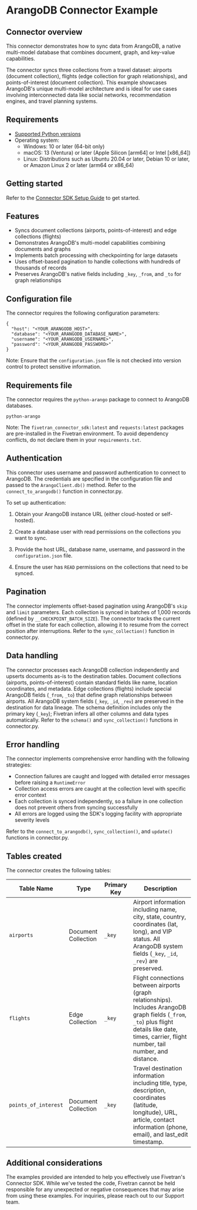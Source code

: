 # ArangoDB Connector Example

## Connector overview
This connector demonstrates how to sync data from ArangoDB, a native multi-model database that combines document, graph, and key-value capabilities.

The connector syncs three collections from a travel dataset: airports (document collection), flights (edge collection for graph relationships), and points-of-interest (document collection). This example showcases ArangoDB's unique multi-model architecture and is ideal for use cases involving interconnected data like social networks, recommendation engines, and travel planning systems.

## Requirements
- [Supported Python versions](https://github.com/fivetran/fivetran_connector_sdk/blob/main/README.md#requirements)
- Operating system:
  - Windows: 10 or later (64-bit only)
  - macOS: 13 (Ventura) or later (Apple Silicon [arm64] or Intel [x86_64])
  - Linux: Distributions such as Ubuntu 20.04 or later, Debian 10 or later, or Amazon Linux 2 or later (arm64 or x86_64)

## Getting started
Refer to the [Connector SDK Setup Guide](https://fivetran.com/docs/connectors/connector-sdk/setup-guide) to get started.

## Features
- Syncs document collections (airports, points-of-interest) and edge collections (flights)
- Demonstrates ArangoDB's multi-model capabilities combining documents and graphs
- Implements batch processing with checkpointing for large datasets
- Uses offset-based pagination to handle collections with hundreds of thousands of records
- Preserves ArangoDB's native fields including `_key`, `_from`, and `_to` for graph relationships

## Configuration file
The connector requires the following configuration parameters:

```
{
  "host": "<YOUR_ARANGODB_HOST>",
  "database": "<YOUR_ARANGODB_DATABASE_NAME>",
  "username": "<YOUR_ARANGODB_USERNAME>",
  "password": "<YOUR_ARANGODB_PASSWORD>"
}
```

Note: Ensure that the `configuration.json` file is not checked into version control to protect sensitive information.

## Requirements file
The connector requires the `python-arango` package to connect to ArangoDB databases.

```
python-arango
```

Note: The `fivetran_connector_sdk:latest` and `requests:latest` packages are pre-installed in the Fivetran environment. To avoid dependency conflicts, do not declare them in your `requirements.txt`.

## Authentication
This connector uses username and password authentication to connect to ArangoDB. The credentials are specified in the configuration file and passed to the `ArangoClient.db()` method. Refer to the `connect_to_arangodb()` function in connector.py.

To set up authentication:

1. Obtain your ArangoDB instance URL (either cloud-hosted or self-hosted).

2. Create a database user with read permissions on the collections you want to sync.

3. Provide the host URL, database name, username, and password in the `configuration.json` file.

4. Ensure the user has `READ` permissions on the collections that need to be synced.

## Pagination
The connector implements offset-based pagination using ArangoDB's `skip` and `limit` parameters. Each collection is synced in batches of 1,000 records (defined by `__CHECKPOINT_BATCH_SIZE`). The connector tracks the current offset in the state for each collection, allowing it to resume from the correct position after interruptions. Refer to the `sync_collection()` function in connector.py.

## Data handling
The connector processes each ArangoDB collection independently and upserts documents as-is to the destination tables. Document collections (airports, points-of-interest) contain standard fields like name, location coordinates, and metadata. Edge collections (flights) include special ArangoDB fields (`_from`, `_to`) that define graph relationships between airports. All ArangoDB system fields (`_key`, `_id`, `_rev`) are preserved in the destination for data lineage. The schema definition includes only the primary key (`_key`); Fivetran infers all other columns and data types automatically. Refer to the `schema()` and `sync_collection()` functions in connector.py.

## Error handling
The connector implements comprehensive error handling with the following strategies:
- Connection failures are caught and logged with detailed error messages before raising a `RuntimeError`
- Collection access errors are caught at the collection level with specific error context
- Each collection is synced independently, so a failure in one collection does not prevent others from syncing successfully
- All errors are logged using the SDK's logging facility with appropriate severity levels

Refer to the `connect_to_arangodb()`, `sync_collection()`, and `update()` functions in connector.py.

## Tables created
The connector creates the following tables:

| Table Name | Type | Primary Key | Description |
|------------|------|-------------|-------------|
| `airports` | Document Collection | `_key` | Airport information including name, city, state, country, coordinates (lat, long), and VIP status. All ArangoDB system fields (`_key`, `_id`, `_rev`) are preserved. |
| `flights` | Edge Collection | `_key` | Flight connections between airports (graph relationships). Includes ArangoDB graph fields (`_from`, `_to`) plus flight details like date, times, carrier, flight number, tail number, and distance. |
| `points_of_interest` | Document Collection | `_key` | Travel destination information including title, type, description, coordinates (latitude, longitude), URL, article, contact information (phone, email), and last_edit timestamp. |

## Additional considerations
The examples provided are intended to help you effectively use Fivetran's Connector SDK. While we've tested the code, Fivetran cannot be held responsible for any unexpected or negative consequences that may arise from using these examples. For inquiries, please reach out to our Support team.
